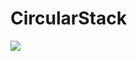 # CircularStack
<img src="https://jpmaria.visualstudio.com/_apis/public/build/definitions/658334c2-b090-4f11-b325-0a5e852cf9a5/11/badge" />
